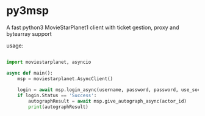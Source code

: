 # py3msp
A fast python3 MovieStarPlanet1 client with ticket gestion, proxy and bytearray support

usage:

```py

import moviestarplanet, asyncio

async def main():
    msp = moviestarplanet.AsyncClient()
    
    login = await msp.login_async(username, password, password, use_socket=True)
    if login.Status == 'Success':
        autographResult = await msp.give_autograph_async(actor_id)
        print(autographResult)
    
```
